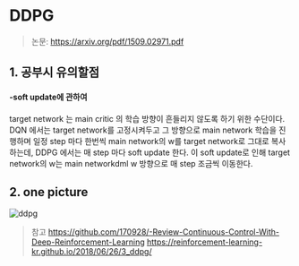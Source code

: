 # DDPG
>논문: https://arxiv.org/pdf/1509.02971.pdf

## 1. 공부시 유의할점
#### -soft update에 관하여
target network 는 main critic 의 학습 방향이 흔들리지 않도록 하기 위한 수단이다.
DQN 에서는 target network를 고정시켜두고 그 방향으로 main network 학습을 진행하며 일정 step 마다 한번씩 main network의 w를 target network로 그대로 복사하는데, DDPG 에서는 매 step 마다 soft update 한다. 이 soft update로 인해 target network의 w는 main networkdml w 방향으로 매 step 조금씩 이동한다.

## 2. one picture
![ddpg](https://user-images.githubusercontent.com/9976453/51683122-724fe800-202c-11e9-8e72-97eb538584b2.png)

> 참고
> https://github.com/170928/-Review-Continuous-Control-With-Deep-Reinforcement-Learning
> https://reinforcement-learning-kr.github.io/2018/06/26/3_ddpg/
